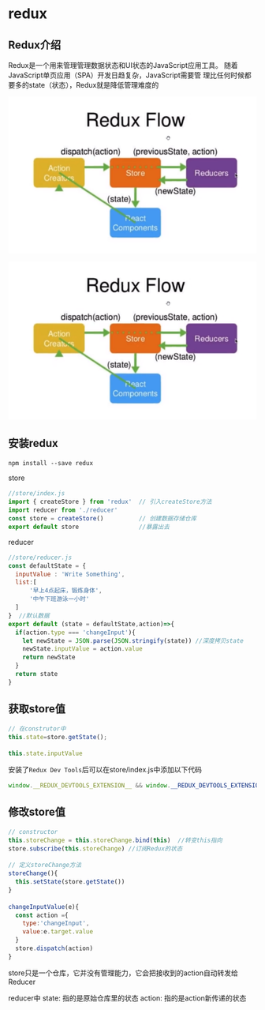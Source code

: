 # redux

## Redux介绍

Redux是一个用来管理管理数据状态和UI状态的JavaScript应用工具。
随着JavaScript单页应用（SPA）开发日趋复杂，JavaScript需要管
理比任何时候都要多的state（状态），Redux就是降低管理难度的

![text](./img/2020-08-08-11-43-09的屏幕截图.png)

![text](./img/2020-08-08-11-43-09的屏幕截图.png)

## 安装redux

`npm install --save redux`

store

```js
//store/index.js
import { createStore } from 'redux'  // 引入createStore方法
import reducer from './reducer'
const store = createStore()          // 创建数据存储仓库
export default store                 //暴露出去
```

reducer

```js
//store/reducer.js
const defaultState = {
  inputValue : 'Write Something',
  list:[
      '早上4点起床，锻炼身体',
      '中午下班游泳一小时'
  ]
}  //默认数据
export default (state = defaultState,action)=>{
  if(action.type === 'changeInput'){
    let newState = JSON.parse(JSON.stringify(state)) //深度拷贝state
    newState.inputValue = action.value
    return newState
  }
  return state
}
```

## 获取store值

```js
// 在construtor中
this.state=store.getState();

this.state.inputValue
```

安装了`Redux Dev Tools`后可以在store/index.js中添加以下代码

```js
window.__REDUX_DEVTOOLS_EXTENSION__ && window.__REDUX_DEVTOOLS_EXTENSION__()) // 创建数据存储仓库
```

## 修改store值

```js
// constructor
this.storeChange = this.storeChange.bind(this)  //转变this指向
store.subscribe(this.storeChange) //订阅Redux的状态

// 定义storeChange方法
storeChange(){
  this.setState(store.getState())
}

changeInputValue(e){
  const action ={
    type:'changeInput',
    value:e.target.value
  }
  store.dispatch(action)
}
```

store只是一个仓库，它并没有管理能力，它会把接收到的action自动转发给Reducer

reducer中
state: 指的是原始仓库里的状态
action: 指的是action新传递的状态

